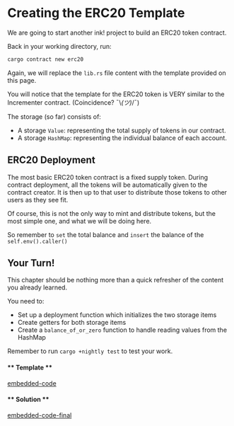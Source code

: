 Creating the ERC20 Template
===

We are going to start another ink! project to build an ERC20 token contract.

Back in your working directory, run:

```bash
cargo contract new erc20
```

Again, we will replace the `lib.rs` file content with the template provided on this page.

You will notice that the template for the ERC20 token is VERY similar to the Incrementer contract. (Coincidence? ¯\\_(ツ)_/¯)

The storage (so far) consists of:

- A storage `Value`: representing the total supply of tokens in our contract.
- A storage `HashMap`: representing the individual balance of each account.

## ERC20 Deployment

The most basic ERC20 token contract is a fixed supply token. During contract deployment, all the tokens will be automatically given to the contract creator. It is then up to that user to distribute those tokens to other users as they see fit.

Of course, this is not the only way to mint and distribute tokens, but the most simple one, and what we will be doing here.

So remember to `set` the total balance and `insert` the balance of the `self.env().caller()`

## Your Turn!

This chapter should be nothing more than a quick refresher of the content you already learned.

You need to:

- Set up a deployment function which initializes the two storage items
- Create getters for both storage items
- Create a `balance_of_or_zero` function to handle reading values from the HashMap

Remember to run `cargo +nightly test` to test your work.

<!-- tabs:start -->

#### ** Template **

[embedded-code](./assets/2.1-template.rs ':include :type=code embed-template')

#### ** Solution **

[embedded-code-final](./assets/2.1-finished-code.rs ':include :type=code embed-final')

<!-- tabs:end -->